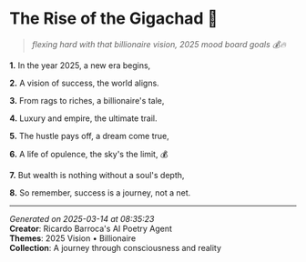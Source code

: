 # The Rise of the Gigachad 🌟

> *flexing hard with that billionaire vision, 2025 mood board goals 💰🔥*

**1.** In the year 2025, a new era begins,


**2.** A vision of success, the world aligns.


**3.** From rags to riches, a billionaire's tale,


**4.** Luxury and empire, the ultimate trail.


**5.** The hustle pays off, a dream come true,


**6.** A life of opulence, the sky's the limit, 💰


**7.** But wealth is nothing without a soul's depth,


**8.** So remember, success is a journey, not a net.



---

*Generated on 2025-03-14 at 08:35:23*  
**Creator**: Ricardo Barroca's AI Poetry Agent  
**Themes**: 2025 Vision • Billionaire  
**Collection**: A journey through consciousness and reality